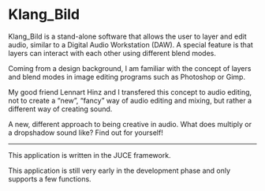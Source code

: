 # Klang_Bild

Klang_Bild is a stand-alone software that allows the user to layer and edit audio, similar to a Digital Audio Workstation (DAW).
A special feature is that layers can interact with each other using different blend modes.

Coming from a design background, I am familiar with the concept of layers and blend modes in image editing programs such as Photoshop or Gimp.

My good friend Lennart Hinz and I transfered this concept to audio editing, not to create a “new”, “fancy” way of audio editing and mixing, but rather a different way of creating sound.

A new, different approach to being creative in audio.
What does multiply or a dropshadow sound like?
Find out for yourself!

---

This application is written in the JUCE framework.

This application is still very early in the development phase and only supports a few functions.
